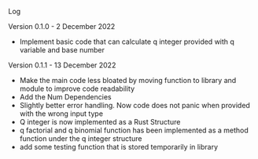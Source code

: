 Log 

Version 0.1.0 - 2 December 2022
- Implement basic code that can calculate q integer provided with q variable and base number 

Version 0.1.1 - 13 December 2022
- Make the main code less bloated by moving function to library and module to improve code readability
- Add the Num Dependencies
- Slightly better error handling. Now code does not panic when provided with the wrong input type
- Q integer is now implemented as a Rust Structure
- q factorial and q binomial function has been implemented as a method function under the q integer structure
- add some testing function that is stored temporarily in library
